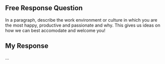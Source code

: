 ## Free Response Question
In a paragraph, describe the work environment or culture in which 
you are the most happy, productive and passionate and why. This gives
us ideas on how we can best accomodate and welcome you!

## My Response
...

